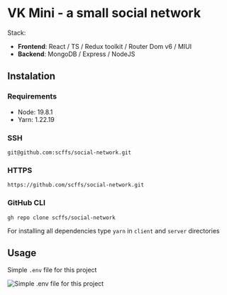 # VK Mini - a small social network

Stack:
- **Frontend**: React / TS / Redux toolkit / Router Dom v6 / MIUI
- **Backend**: MongoDB / Express / NodeJS 

## Instalation

### Requirements
- Node: 19.8.1
- Yarn: 1.22.19

### SSH
```
git@github.com:scffs/social-network.git
```

### HTTPS
```
https://github.com/scffs/social-network.git
```

### GitHub CLI
```
gh repo clone scffs/social-network
```

For installing all dependencies type `yarn` in `client` and `server` directories

## Usage
 
 Simple `.env` file for this project
 
 ![Simple .env file for this project](https://user-images.githubusercontent.com/67464545/236773304-e9700e49-c539-47ca-8248-baedce31a1b2.png)
